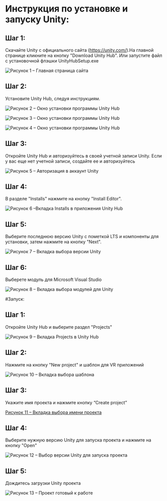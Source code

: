 # Инструкция по установке и запуску Unity:
## Шаг 1: 
Скачайте Unity с официального сайта (https://unity.com/).На главной странице 
кликните на кнопку "Download Unity Hub". 
Или запустите файл с установочной флэшки UnityHubSetup.exe  

![Рисунок 1 – Главная страница сайта](setup_imgs/Picture1.png)

## Шаг 2: 
Установите Unity Hub, следуя инструкциям.
 
![Рисунок 2 – Окно установки программы Unity Hub](setup_imgs/Picture2.png)

![Рисунок 3 – Окно установки программы Unity Hub](setup_imgs/Picture3.png)
 
![Рисунок 4 – Окно установки программы Unity Hub](setup_imgs/Picture4.png)

## Шаг 3: 
Откройте Unity Hub и авторизуйтесь в своей учетной записи Unity. 
Если у вас еще нет учетной записи, создайте ее и авторизуйтесь
 
![Рисунок 5 – Авторизация в аккаунт Unity](setup_imgs/Picture5.png)

## Шаг 4: 
В разделе "Installs" нажмите на кнопку "Install Editor".  

![Рисунок 6 –Вкладка Installs в приложения Unity Hub](setup_imgs/Picture6.png)

## Шаг 5:
Выберите последнюю версию Unity c пометкой LTS и компоненты для установки, затем нажмите на кнопку "Next". 
 
![Рисунок 7 – Вкладка выбора версии Unity](setup_imgs/Picture7.png)

## Шаг 6: 
Выберете модуль для Microsoft Visual Studio
 
![Рисунок 8 – Вкладка выбора модулей для Unity](setup_imgs/Picture8.png)
 
#Запуск:
## Шаг 1: 
Откройте Unity Hub и выберите раздел "Projects"
 
![Рисунок 9 – Вкладка Projects в Unity Hub](setup_imgs/Picture9.png)

## Шаг 2: 
Нажмите на кнопку "New project" и шаблон для VR приложений
 
![Рисунок 10 – Вкладка выбора шаблона](setup_imgs/Picture10.png)

## Шаг 3:
Укажите имя проекта и нажмите кнопку “Create project”
 
[Рисунок 11 – Вкладка выбора имени проекта](setup_imgs/Picture11.png)

## Шаг 4:
Выберите нужную версию Unity для запуска проекта и нажмите на кнопку "Open" 

![Рисунок 12 – Выбор версии Unity для запуска проекта](setup_imgs/Picture12.png)

## Шаг 5:
Дождитесь загрузки Unity проекта
 
![Рисунок 13 – Проект готовый к работе](setup_imgs/Picture13.png)
